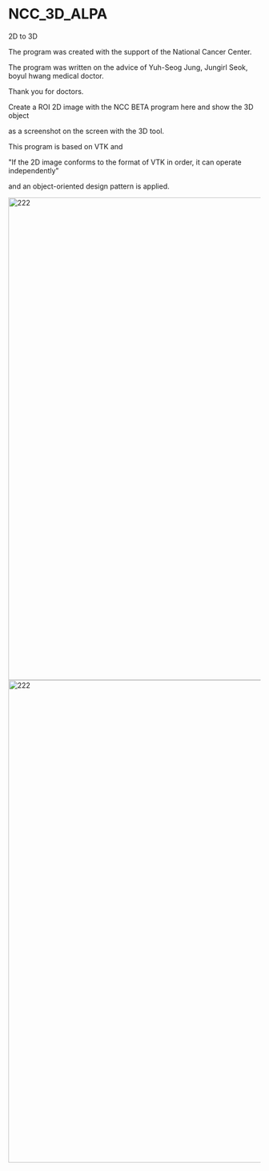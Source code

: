 # NCC_3D_ALPA
2D to 3D

The program was created with the support of the National Cancer Center.

The program was written on the advice of Yuh-Seog Jung, Jungirl Seok, boyul hwang medical doctor.

Thank you for doctors.


Create a ROI 2D image with the NCC BETA program here and show the 3D object 

as a screenshot on the screen with the 3D tool.


This program is based on VTK and

"If the 2D image conforms to the format of VTK in order, it can operate independently" 

and an object-oriented design pattern is applied.


<img width="962" alt="222" src="https://user-images.githubusercontent.com/19296155/229004758-2001ea32-57e6-44b0-9fa9-845e12c837e1.png">
<img width="962" alt="222" src="https://user-images.githubusercontent.com/19296155/229003715-1de3d342-0cae-40de-88ec-9f1537a88615.jpg">
